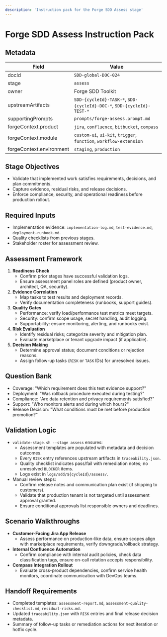 ```yaml
---
description: 'Instruction pack for the Forge SDD Assess stage'
---
```


# Forge SDD Assess Instruction Pack

## Metadata
| Field | Value |
| --- | --- |
| docId | `SDD-global-DOC-024` |
| stage | `assess` |
| owner | Forge SDD Toolkit |
| upstreamArtifacts | `SDD-{cycleId}-TASK-*`, `SDD-{cycleId}-DOC-*`, `SDD-{cycleId}-TEST-*` |
| supportingPrompts | `prompts/forge-assess.prompt.md` |
| forgeContext.product | `jira`, `confluence`, `bitbucket`, `compass` |
| forgeContext.module | `custom-ui`, `ui-kit`, `trigger`, `function`, `workflow-extension` |
| forgeContext.environment | `staging`, `production` |

## Stage Objectives
- Validate that implemented work satisfies requirements, decisions, and plan commitments.
- Capture evidence, residual risks, and release decisions.
- Enforce compliance, security, and operational readiness before production rollout.

## Required Inputs
- Implementation evidence: `implementation-log.md`, `test-evidence.md`, `deployment-runbook.md`.
- Quality checklists from previous stages.
- Stakeholder roster for assessment review.

## Assessment Framework
1. **Readiness Check**
   - Confirm prior stages have successful validation logs.
   - Ensure assessment panel roles are defined (product owner, architect, QA, security).
2. **Evidence Correlation**
   - Map tasks to test results and deployment records.
   - Verify documentation completeness (runbooks, support guides).
3. **Quality Gates**
   - Performance: verify load/performance test metrics meet targets.
   - Security: confirm scope usage, secret handling, audit logging.
   - Supportability: ensure monitoring, alerting, and runbooks exist.
4. **Risk Evaluation**
   - Identify residual risks; categorize severity and mitigation plan.
   - Evaluate marketplace or tenant upgrade impact (if applicable).
5. **Decision Making**
   - Determine approval status; document conditions or rejection reasons.
   - Assign follow-up tasks (`RISK` or `TASK` IDs) for unresolved issues.

## Question Bank
- Coverage: "Which requirement does this test evidence support?"
- Deployment: "Was rollback procedure executed during testing?"
- Compliance: "Are data retention and privacy requirements satisfied?"
- Support: "Who monitors alerts and during which hours?"
- Release Decision: "What conditions must be met before production promotion?"

## Validation Logic
- `validate-stage.sh --stage assess` ensures:
  - Assessment templates are populated with metadata and decision outcomes.
  - Every `RISK` entry references upstream artifacts in `traceability.json`.
  - Quality checklist indicates pass/fail with remediation notes; no unresolved `BLOCKER` items.
  - Logs exist in `logs/sdd/${cycleId}/assess/`.
- Manual review steps:
  - Confirm release notes and communication plan exist (if shipping to customers).
  - Validate that production tenant is not targeted until assessment approval granted.
  - Ensure conditional approvals list responsible owners and deadlines.

## Scenario Walkthroughs
- **Customer-Facing Jira App Release**
  - Assess performance on production-like data, ensure scopes align with marketplace requirements, verify downgrade/rollback strategy.
- **Internal Confluence Automation**
  - Confirm compliance with internal audit policies, check data classification tags, ensure on-call rotation accepts responsibility.
- **Compass Integration Rollout**
  - Evaluate cross-product dependencies, confirm service health monitors, coordinate communication with DevOps teams.

## Handoff Requirements
- Completed templates: `assessment-report.md`, `assessment-quality-checklist.md`, `residual-risks.md`.
- Updated `traceability.json` with `RISK` entries and final release decision metadata.
- Summary of follow-up tasks or remediation actions for next iteration or hotfix cycle.
